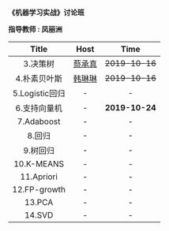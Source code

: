 **《机器学习实战》讨论班**  
  
**指导教师 : 凤丽洲**  
  
Title | Host | Time
:----: | :----: | :----:
3.决策树 | [蔡承真](https://github.com/ccz-123) | ~~2019-10-16~~
4.朴素贝叶斯 | [韩琳琳](https://github.com/SA5233) | ~~2019-10-16~~
5.Logistic回归 | - | -
6.支持向量机 | - | **2019-10-24**
7.Adaboost | - | -
8.回归 | - | -
9.树回归 | - | -
10.K-MEANS | - | -
11.Apriori | - | -
12.FP-growth | - | -
13.PCA | - | -
14.SVD | - | -
